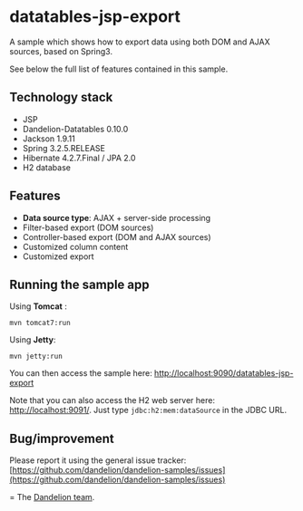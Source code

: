 datatables-jsp-export
=================================================================

A sample which shows how to export data using both DOM and AJAX sources, based on Spring3.

See below the full list of features contained in this sample.

## Technology stack

 - JSP
 - Dandelion-Datatables 0.10.0
 - Jackson 1.9.11
 - Spring 3.2.5.RELEASE
 - Hibernate 4.2.7.Final / JPA 2.0
 - H2 database

## Features

 - __Data source type__: AJAX + server-side processing
 - Filter-based export (DOM sources)
 - Controller-based export (DOM and AJAX sources)
 - Customized column content
 - Customized export

## Running the sample app

Using __Tomcat__ :

    mvn tomcat7:run

Using __Jetty__:

    mvn jetty:run

You can then access the sample here: [http://localhost:9090/datatables-jsp-export](http://localhost:9090/datatables-jsp-export)

Note that you can also access the H2 web server here: [http://localhost:9091/](http://localhost:9091/). Just type `jdbc:h2:mem:dataSource` in the JDBC URL.

## Bug/improvement

Please report it using the general issue tracker: [https://github.com/dandelion/dandelion-samples/issues](https://github.com/dandelion/dandelion-samples/issues)

=
The [Dandelion team](http://dandelion.github.io/team/).